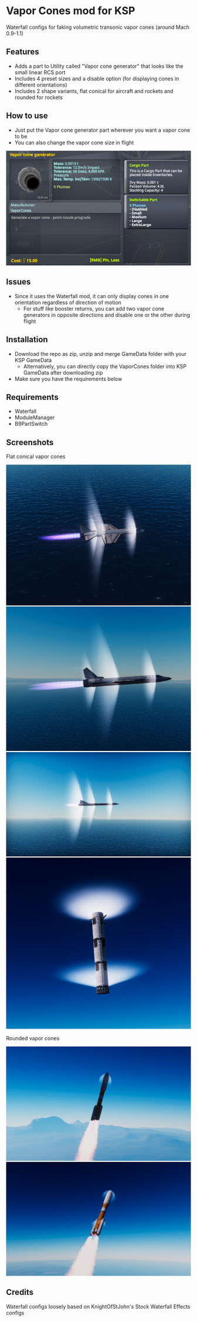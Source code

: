 # Vapor Cones mod for KSP
Waterfall configs for faking volumetric transonic vapor cones (around Mach 0.9-1.1)

## Features
* Adds a part to Utility called "Vapor cone generator" that looks like the small linear RCS port
* Includes 4 preset sizes and a disable option (for displaying cones in different orientations)
* Includes 2 shape variants, flat conical for aircraft and rockets and rounded for rockets

## How to use
* Just put the Vapor cone generator part wherever you want a vapor cone to be
* You can also change the vapor cone size in flight

![Vapor cone generator part](.github/part.png)

## Issues
* Since it uses the Waterfall mod, it can only display cones in one orientation regardless of direction of motion
  * For stuff like booster returns, you can add two vapor cone generators in opposite directions and disable one or the other during flight

## Installation
* Download the repo as zip, unzip and merge GameData folder with your KSP GameData
  * Alternatively, you can directly copy the VaporCones folder into KSP GameData after downloading zip
* Make sure you have the requirements below

## Requirements
* Waterfall
* ModuleManager
* B9PartSwitch

## Screenshots
Flat conical vapor cones

![vapor cones](.github/small%20med.png)
![vapor cones](.github/small%20med%20(2).png)
![vapor cones](.github/small%20med%20large.png)
![vapor cones on booster](.github/booster.png)

Rounded vapor cones

![rounded cones on rocket 1](.github/rocket1.png)
![rounded cones on rocket 2](.github/rocket2.png)

## Credits
Waterfall configs loosely based on KnightOfStJohn's Stock Waterfall Effects configs